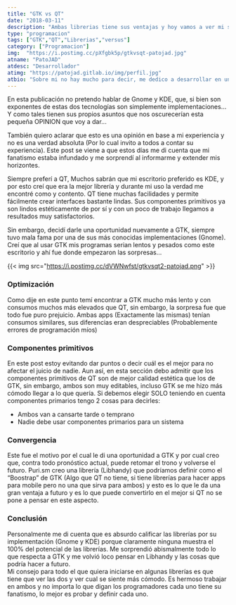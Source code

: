 ```yaml
---
title: "GTK vs QT"
date: "2018-03-11"
description: "Ambas librerias tiene sus ventajas y hoy vamos a ver mi sorpresa con estas librerias"
type: "programacion"
tags: ["GTK","QT","Librerias","versus"]
category: ["Programacion"]
img:  "https://i.postimg.cc/pXfgbk5p/gtkvsqt-patojad.jpg"
atname: "PatoJAD"
atdesc: "Desarrollador"
atimg: "https://patojad.gitlab.io/img/perfil.jpg"
atbio: "Sobre mi no hay mucho para decir, me dedico a desarrollar en una empresa de telecomunicaciones, utilizo linux desde el 2012 y hace años que es mi sistema operativo main. Soy una persona que busca crecer profesionalmente sin dejar de divertirse y hacer lo que me gusta. Siempre digo que cuando un proyecto sale es importante agradecer, por lo cual les recomiendo a todos leer la seccion Agreadecimientos en la cual me tome un tiempito para poder agradecer a todos y cada uno de los que hicieron posible todo esto."
---
```


En esta publicación no pretendo hablar de Gnome y KDE, que, si bien son exponentes de estas dos tecnologías son simplemente implementaciones… Y como tales tienen sus propios asuntos que nos oscurecerían esta pequeña OPINION que voy a dar...

También quiero aclarar que esto es una opinión en base a mi experiencia y no es una verdad absoluta (Por lo cual invito a todos a contar su experiencia). Este post se viene a que estos días me di cuenta que mi fanatismo estaba infundado y me sorprendí al informarme y extender mis horizontes.

Siempre preferí a QT, Muchos sabrán que mi escritorio preferido es KDE, y por esto creí que era la mejor librería y durante mi uso la verdad me encontré como y contento. QT tiene muchas facilidades y permite fácilmente crear interfaces bastante lindas. Sus componentes primitivos ya son lindos estéticamente de por sí y con un poco de trabajo llegamos a resultados muy satisfactorios.

Sin embargo, decidí darle una oportunidad nuevamente a GTK, siempre tuvo mala fama por una de sus más conocidas implementaciones (Gnome). Creí que al usar GTK mis programas serian lentos y pesados como este escritorio y ahí fue donde empezaron las sorpresas…

{{< img src="https://i.postimg.cc/dVWNwfst/gtkvsqt2-patojad.png" >}}

### Optimización

Como dije en este punto temí encontrar a GTK mucho más lento y con consumos muchos más elevados que QT, sin embargo, la sorpresa fue que todo fue puro prejuicio. Ambas apps (Exactamente las mismas) tenían consumos similares, sus diferencias eran despreciables (Probablemente errores de programación míos)


### Componentes primitivos

En este post estoy evitando dar puntos o decir cuál es el mejor para no afectar el juicio de nadie. Aun así, en esta sección debo admitir que los componentes primitivos de QT son de mejor calidad estética que los de GTK, sin embargo, ambos son muy editables, incluso GTK se me hizo más cómodo llegar a lo que quería. Si debemos elegir SOLO teniendo en cuenta componentes primarios tengo 2 cosas para decirles:

*	Ambos van a cansarte tarde o temprano
* Nadie debe usar componentes primarios para un sistema


### Convergencia

Este fue el motivo por el cual le di una oportunidad a GTK y por cual creo que, contra todo pronóstico actual, puede retomar el trono y volverse el futuro. Puri.sm creo una librería (Libhandy) que podríamos definir como el “Boostrap” de GTK (Algo que QT no tiene, si tiene librerías para hacer apps para mobile pero no una que sirva para ambos) y esto es lo que le da una gran ventaja a futuro y es lo que puede convertirlo en el mejor si QT no se pone a pensar en este aspecto.


### Conclusión

Personalmente me di cuenta que es absurdo calificar las librerías por su implementación (Gnome y KDE) porque claramente ninguna muestra el 100% del potencial de las librerías. Me sorprendió abismalmente todo lo que respecta a GTK y me volvió loco pensar en Libhandy y las cosas que podría hacer a futuro.  
Mi consejo para todo el que quiera iniciarse en algunas librerías es que tiene que ver las dos y ver cual se siente más cómodo. Es hermoso trabajar en ambos y no importa lo que digan los programadores cada uno tiene su fanatismo, lo mejor es probar y definir cada uno.
